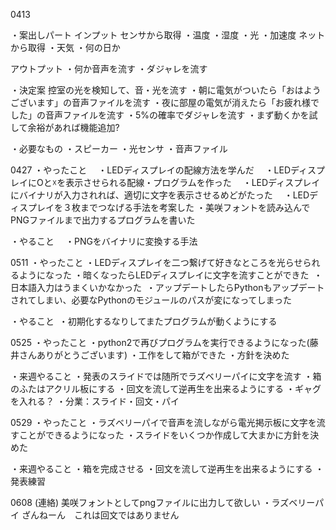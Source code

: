 0413

・案出しパート
  インプット
    センサから取得
      ・温度
      ・湿度
      ・光
      ・加速度
    ネットから取得
      ・天気
      ・何の日か
  
  
  アウトプット
    ・何か音声を流す
      ・ダジャレを流す
  
  
・決定案
  控室の光を検知して、音・光を流す
    ・朝に電気がついたら「おはようございます」の音声ファイルを流す
    ・夜に部屋の電気が消えたら「お疲れ様でした」の音声ファイルを流す
    ・5%の確率でダジャレを流す
    ・まず動くかを試して余裕があれば機能追加?
    
・必要なもの
  ・スピーカー
  ・光センサ
  ・音声ファイル
  

0427
・やったこと
　・LEDディスプレイの配線方法を学んだ
　・LEDディスプレイにOと☓を表示させられる配線・プログラムを作った
　・LEDディスプレイにバイナリが入力されれば、適切に文字を表示させるめどがたった
　・LEDディスプレイを３枚までつなげる手法を考案した
  ・美咲フォントを読み込んでPNGファイルまで出力するプログラムを書いた

・やること
　・PNGをバイナリに変換する手法
 
 0511
 ・やったこと
  ・LEDディスプレイを二つ繋げて好きなところを光らせられるようになった
  ・暗くなったらLEDディスプレイに文字を流すことができた
  ・日本語入力はうまくいかなかった
  ・アップデートしたらPythonもアップデートされてしまい、必要なPythonのモジュールのパスが変になってしまった
 
 ・やること
  ・初期化するなりしてまたプログラムが動くようにする
  
  0525
  ・やったこと
   ・python2で再びプログラムを実行できるようになった(藤井さんありがとうございます)
   ・工作をして箱ができた
   ・方針を決めた
  
  ・来週やること
   ・発表のスライドでは随所でラズベリーパイに文字を流す
   ・箱のふたはアクリル板にする
   ・回文を流して逆再生を出来るようにする
   ・ギャグを入れる？
   ・分業：スライド・回文・パイ
    
  0529
  ・やったこと
   ・ラズベリーパイで音声を流しながら電光掲示板に文字を流すことができるようになった
   ・スライドをいくつか作成して大まかに方針を決めた
   
  ・来週やること
   ・箱を完成させる
   ・回文を流して逆再生を出来るようにする
   ・発表練習
  
  0608
  (連絡) 
   美咲フォントとしてpngファイルに出力して欲しい
   ・ラズベリーパイ
  ざんねーん　これは回文ではありません
　

  

